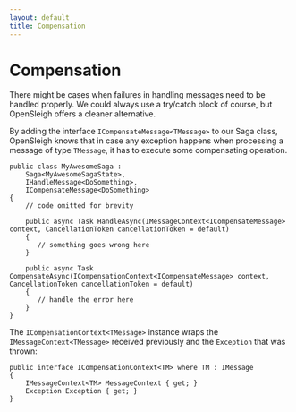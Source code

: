 ```yaml
---
layout: default
title: Compensation
---
```


# Compensation
There might be cases when failures in handling messages need to be handled properly. We could always use a try/catch block of course, but OpenSleigh offers a cleaner alternative. 

By adding the interface `ICompensateMessage<TMessage>` to our Saga class, OpenSleigh knows that in case any exception happens when processing a message of type `TMessage`, it has to execute some compensating operation.

```
public class MyAwesomeSaga :
    Saga<MyAwesomeSagaState>,    
    IHandleMessage<DoSomething>,
    ICompensateMessage<DoSomething>
{
    // code omitted for brevity

    public async Task HandleAsync(IMessageContext<ICompensateMessage> context, CancellationToken cancellationToken = default)
    {
       // something goes wrong here
    }

    public async Task CompensateAsync(ICompensationContext<ICompensateMessage> context, CancellationToken cancellationToken = default)
    {
       // handle the error here
    }
}
```

The `ICompensationContext<TMessage>` instance wraps the `IMessageContext<TMessage>` received previously and the `Exception` that was thrown:

```
public interface ICompensationContext<TM> where TM : IMessage
{
    IMessageContext<TM> MessageContext { get; }
    Exception Exception { get; }
}
```
